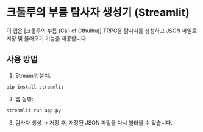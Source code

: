 
# 크툴루의 부름 탐사자 생성기 (Streamlit)

이 앱은 [크툴루의 부름 (Call of Cthulhu)] TRPG용 탐사자를 생성하고 JSON 파일로 저장 및 불러오기 기능을 제공합니다.

## 사용 방법

1. Streamlit 설치:
```
pip install streamlit
```

2. 앱 실행:
```
streamlit run app.py
```

3. 탐사자 생성 → 저장 후, 저장된 JSON 파일을 다시 불러올 수 있습니다.
